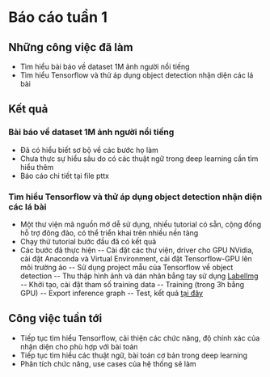 # Báo cáo tuần 1
## Những công việc đã làm
  - Tìm hiểu bài báo về dataset 1M ảnh người nổi tiếng
  - Tìm hiểu Tensorflow và thử áp dụng object detection nhận diện các lá bài

## Kết quả
### Bài báo về dataset 1M ảnh người nổi tiếng
 - Đã có hiểu biết sơ bộ về các bước họ làm
 - Chưa thực sự hiểu sâu do có các thuật ngữ trong deep learning cần tìm hiểu thêm
 - Báo cáo chi tiết tại file pttx
### Tìm hiểu Tensorflow và thử áp dụng object detection nhận diện các lá bài
- Một thư viện mã nguồn mở dễ sử dụng, nhiều tutorial có sẵn, cộng đồng hỗ trợ đông đảo, có thể triển khai trên nhiều nền tảng
- Chạy thử tutorial bước đầu đã có kết quả
- Các bước đã thực hiện
-- Cài đặt các thư viện, driver cho GPU NVidia, cài đặt Anaconda và Virtual Environment, cài đặt Tensorflow-GPU lên môi trường ảo
-- Sử dụng project mẫu của Tensorflow về object detection
-- Thu thập hình ảnh và dán nhãn bẳng tay sử dụng [LabelImg](https://github.com/tzutalin/labelImg#installation)
-- Khởi tạo, cài đặt tham số training data
-- Training (trong 3h bằng GPU)
-- Export inference graph
-- Test, kết quả [tại đây](https://github.com/datnd299/Graduation-Project/tree/master/Week1/Ket%20qua)

## Công việc tuần tới
- Tiếp tục tìm hiểu Tensorflow, cải thiện các chức năng, độ chính xác của nhận diện cho phù hợp với bài toán
- Tiếp tục tìm hiểu các thuật ngữ, bài toán cơ bản trong deep learning
- Phân tích chức năng, use cases của hệ thống sẽ làm
